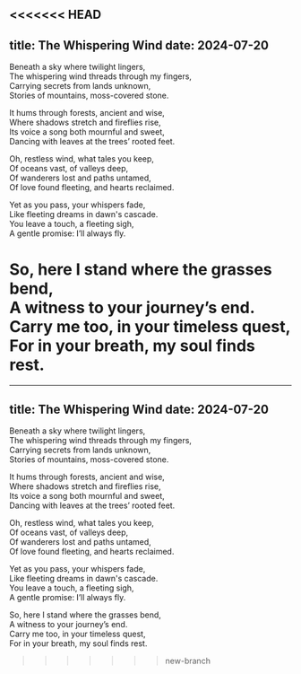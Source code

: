 <<<<<<< HEAD
---
title: The Whispering Wind
date: 2024-07-20
---

Beneath a sky where twilight lingers,  
The whispering wind threads through my fingers,  
Carrying secrets from lands unknown,  
Stories of mountains, moss-covered stone.  

It hums through forests, ancient and wise,  
Where shadows stretch and fireflies rise,  
Its voice a song both mournful and sweet,  
Dancing with leaves at the trees’ rooted feet.  

Oh, restless wind, what tales you keep,  
Of oceans vast, of valleys deep,  
Of wanderers lost and paths untamed,  
Of love found fleeting, and hearts reclaimed.  

Yet as you pass, your whispers fade,  
Like fleeting dreams in dawn's cascade.  
You leave a touch, a fleeting sigh,  
A gentle promise: I’ll always fly.  

So, here I stand where the grasses bend,  
A witness to your journey’s end.  
Carry me too, in your timeless quest,  
For in your breath, my soul finds rest.  
=======
---
title: The Whispering Wind
date: 2024-07-20
---

Beneath a sky where twilight lingers,  
The whispering wind threads through my fingers,  
Carrying secrets from lands unknown,  
Stories of mountains, moss-covered stone.  

It hums through forests, ancient and wise,  
Where shadows stretch and fireflies rise,  
Its voice a song both mournful and sweet,  
Dancing with leaves at the trees’ rooted feet.  

Oh, restless wind, what tales you keep,  
Of oceans vast, of valleys deep,  
Of wanderers lost and paths untamed,  
Of love found fleeting, and hearts reclaimed.  

Yet as you pass, your whispers fade,  
Like fleeting dreams in dawn's cascade.  
You leave a touch, a fleeting sigh,  
A gentle promise: I’ll always fly.  

So, here I stand where the grasses bend,  
A witness to your journey’s end.  
Carry me too, in your timeless quest,  
For in your breath, my soul finds rest.  
>>>>>>> new-branch
